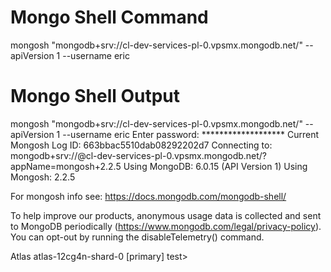 # Mongo Shell Command
mongosh "mongodb+srv://cl-dev-services-pl-0.vpsmx.mongodb.net/" --apiVersion 1 --username eric

# Mongo Shell Output
mongosh "mongodb+srv://cl-dev-services-pl-0.vpsmx.mongodb.net/" --apiVersion 1 --username eric
Enter password: *******************
Current Mongosh Log ID: 663bbac5510dab08292202d7
Connecting to:    mongodb+srv://<credentials>@cl-dev-services-pl-0.vpsmx.mongodb.net/?appName=mongosh+2.2.5
Using MongoDB:    6.0.15 (API Version 1)
Using Mongosh:    2.2.5

For mongosh info see: https://docs.mongodb.com/mongodb-shell/


To help improve our products, anonymous usage data is collected and sent to MongoDB periodically (https://www.mongodb.com/legal/privacy-policy).
You can opt-out by running the disableTelemetry() command.

Atlas atlas-12cg4n-shard-0 [primary] test>
